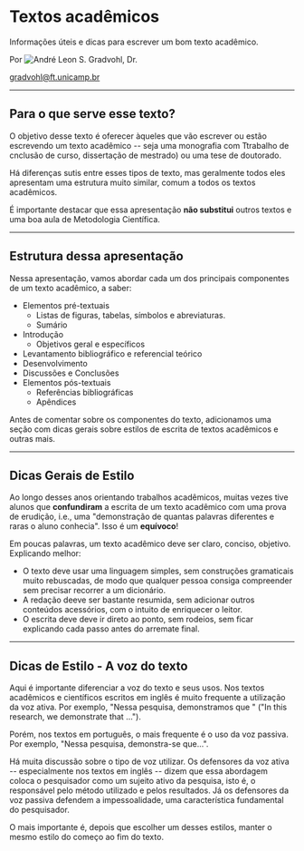 # Textos acadêmicos
Informações úteis e dicas para escrever um bom texto acadêmico.

Por ![André Leon S. Gradvohl, Dr.](https://gradvohl.github.io)

gradvohl@ft.unicamp.br

---
## Para o que serve esse texto?
O objetivo desse texto é oferecer àqueles que vão escrever ou estão escrevendo um texto acadêmico -- seja uma monografia com Ttrabalho de cnclusão de curso, dissertação de mestrado) ou uma tese de doutorado.

Há diferenças sutis entre esses tipos de texto, mas geralmente todos eles apresentam uma estrutura muito similar, comum a todos os textos acadêmicos.

É importante destacar que essa apresentação **não substitui** outros textos e uma boa aula de Metodologia Científica.

---
## Estrutura dessa apresentação
Nessa apresentação, vamos abordar cada um dos principais componentes de um texto acadêmico, a saber:
- Elementos pré-textuais
  * Listas de figuras, tabelas, símbolos e abreviaturas.
  * Sumário
- Introdução
  * Objetivos geral e específicos
- Levantamento bibliográfico e referencial teórico
- Desenvolvimento 
- Discussões e Conclusões 
- Elementos pós-textuais
  * Referências bibliográficas
  * Apêndices

Antes de comentar sobre os componentes do texto, adicionamos uma seção com dicas gerais sobre estilos de escrita de textos acadêmicos e outras mais.

---
## Dicas Gerais de Estilo 
Ao longo desses anos orientando trabalhos acadêmicos, muitas vezes tive alunos que **confundiram** a escrita de um texto acadêmico com uma prova de erudição, i.e., uma "demonstração de quantas palavras diferentes e raras o aluno conhecia". Isso é um **equívoco**! 

Em poucas palavras, um texto acadêmico deve ser claro, conciso, objetivo. Explicando melhor:
- O texto deve usar uma linguagem simples, sem construções gramaticais muito rebuscadas, de modo que qualquer pessoa consiga compreender sem precisar recorrer a um dicionário.
- A redação deeve ser bastante resumida, sem adicionar outros conteúdos acessórios, com o intuito de enriquecer o leitor. 
- O escrita deve deve ir direto ao ponto, sem rodeios, sem ficar explicando cada passo antes do arremate final.

---
## Dicas de Estilo - A voz do texto
Aqui é importante diferenciar a voz do texto e seus usos. Nos textos acadêmicos e científicos escritos em inglês é muito frequente a utilização da voz ativa. Por exemplo, "Nessa pesquisa, demonstramos que " ("In this research, we demonstrate that ...").

Porém, nos textos em português, o mais frequente é o uso da voz passiva. Por exemplo, "Nessa pesquisa, demonstra-se que...".

Há muita discussão sobre o tipo de voz utilizar. Os defensores da voz ativa -- especialmente nos textos em inglês -- dizem que essa abordagem coloca o pesquisador como um sujeito ativo da pesquisa, isto é, o responsável pelo método utilizado e pelos resultados. Já os defensores da voz passiva defendem a impessoalidade, uma característica fundamental do pesquisador.

O mais importante é, depois que escolher um desses estilos, manter o mesmo estilo do começo ao fim do texto.


